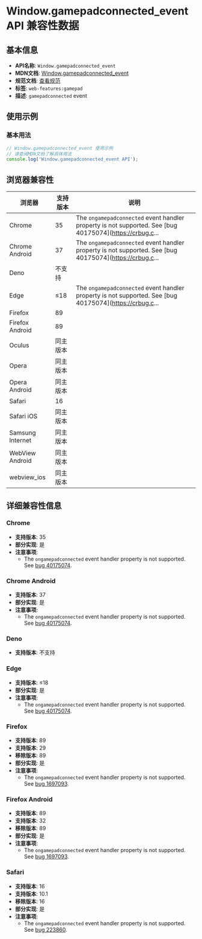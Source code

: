 # Window.gamepadconnected_event API 兼容性数据

## 基本信息

- **API名称**: `Window.gamepadconnected_event`
- **MDN文档**: [Window.gamepadconnected_event](https://developer.mozilla.org/docs/Web/API/Window/gamepadconnected_event)
- **规范文档**: [查看规范](https://w3c.github.io/gamepad/#event-gamepadconnected)
- **标签**: `web-features:gamepad`
- **描述**: `gamepadconnected` event

## 使用示例

### 基本用法

```javascript
// Window.gamepadconnected_event 使用示例
// 请查阅MDN文档了解具体用法
console.log('Window.gamepadconnected_event API');
```

## 浏览器兼容性

| 浏览器 | 支持版本 | 说明 |
|--------|----------|------|
| Chrome | 35 | The `ongamepadconnected` event handler property is not supported. See [bug 40175074](https://crbug.c... |
| Chrome Android | 37 | The `ongamepadconnected` event handler property is not supported. See [bug 40175074](https://crbug.c... |
| Deno | 不支持 |  |
| Edge | ≤18 | The `ongamepadconnected` event handler property is not supported. See [bug 40175074](https://crbug.c... |
| Firefox | 89 |  |
| Firefox Android | 89 |  |
| Oculus | 同主版本 |  |
| Opera | 同主版本 |  |
| Opera Android | 同主版本 |  |
| Safari | 16 |  |
| Safari iOS | 同主版本 |  |
| Samsung Internet | 同主版本 |  |
| WebView Android | 同主版本 |  |
| webview_ios | 同主版本 |  |

## 详细兼容性信息

### Chrome

- **支持版本**: 35
- **部分实现**: 是
- **注意事项**:
  - The `ongamepadconnected` event handler property is not supported. See [bug 40175074](https://crbug.com/40175074).

### Chrome Android

- **支持版本**: 37
- **部分实现**: 是
- **注意事项**:
  - The `ongamepadconnected` event handler property is not supported. See [bug 40175074](https://crbug.com/40175074).

### Deno

- **支持版本**: 不支持

### Edge

- **支持版本**: ≤18
- **部分实现**: 是
- **注意事项**:
  - The `ongamepadconnected` event handler property is not supported. See [bug 40175074](https://crbug.com/40175074).

### Firefox

- **支持版本**: 89
- **支持版本**: 29
- **移除版本**: 89
- **部分实现**: 是
- **注意事项**:
  - The `ongamepadconnected` event handler property is not supported. See [bug 1697093](https://bugzil.la/1697093).

### Firefox Android

- **支持版本**: 89
- **支持版本**: 32
- **移除版本**: 89
- **部分实现**: 是
- **注意事项**:
  - The `ongamepadconnected` event handler property is not supported. See [bug 1697093](https://bugzil.la/1697093).

### Safari

- **支持版本**: 16
- **支持版本**: 10.1
- **移除版本**: 16
- **部分实现**: 是
- **注意事项**:
  - The `ongamepadconnected` event handler property is not supported. See [bug 223860](https://webkit.org/b/223860).

